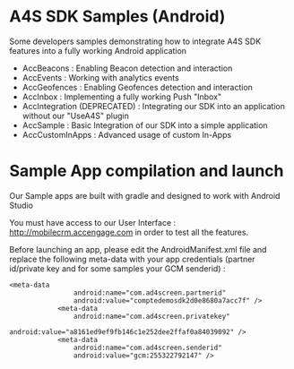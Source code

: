 # A4S SDK Samples (Android)
Some developers samples demonstrating how to integrate A4S SDK features into a fully working Android application

- AccBeacons : Enabling Beacon detection and interaction
- AccEvents : Working with analytics events
- AccGeofences : Enabling Geofences detection and interaction
- AccInbox : Implementing a fully working Push "Inbox"
- AccIntegration (DEPRECATED) : Integrating our SDK into an application without our "UseA4S" plugin
- AccSample : Basic Integration of our SDK into a simple application
- AccCustomInApps : Advanced usage of custom In-Apps

# Sample App compilation and launch
Our Sample apps are built with gradle and designed to work with Android Studio

You must have access to our User Interface : http://mobilecrm.accengage.com in order to test all the features.

Before launching an app, please edit the AndroidManifest.xml file and
replace the following meta-data with your app credentials (partner id/private key and for some samples your GCM senderid) :
```
<meta-data
                android:name="com.ad4screen.partnerid"
                android:value="comptedemosdk2d0e8680a7acc7f" />
            <meta-data
                android:name="com.ad4screen.privatekey"
                android:value="a8161ed9ef9fb146c1e252dee2ffaf0a84039092" />
            <meta-data
                android:name="com.ad4screen.senderid"
                android:value="gcm:255322792147" />
```
